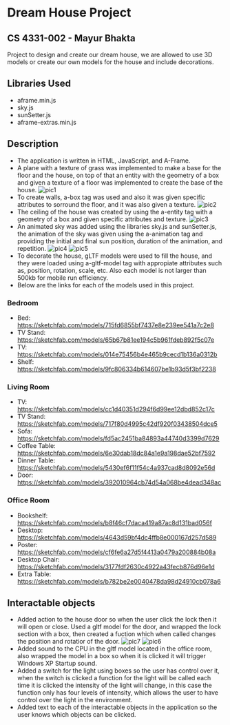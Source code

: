 # Dream House Project
## CS 4331-002 - Mayur Bhakta
Project to design and create our dream house, we are allowed to use 3D models or create our own models for the house and include decorations.

## Libraries Used
- aframe.min.js
- sky.js
- sunSetter.js
- aframe-extras.min.js

## Description
- The application is written in HTML, JavaScript, and A-Frame.
- A plane with a texture of grass was implemented to make a base for the floor and the house, on top of that an entity with the geometry of a box and given a texture of a floor was implemented to create the base of the house.
![pic1](https://user-images.githubusercontent.com/32318210/36348669-adf03706-143a-11e8-979e-a61f43004f6c.PNG)
- To create walls, a-box tag was used and also it was given specific attributes to sorround the floor, and it was also given a texture.
![pic2](https://user-images.githubusercontent.com/32318210/36348679-e8068788-143a-11e8-82ef-51b3e0d81d6a.PNG)
- The ceiling of the house was created by using the a-entity tag with a geometry of a box and given specific attributes and texture.
![pic3](https://user-images.githubusercontent.com/32318210/36348685-0ccf63b4-143b-11e8-9e2f-ecde9596a5e1.PNG)
- An animated sky was added using the libraries sky.js and sunSetter.js, the animation of the sky was given using the a-animation tag and providing the initial and final sun position, duration of the animation, and repetition.
![pic4](https://user-images.githubusercontent.com/32318210/36348695-299c53e4-143b-11e8-92c8-336750981ea8.PNG)
![pic5](https://user-images.githubusercontent.com/32318210/36348702-5d8a9cb0-143b-11e8-9583-fc7e930bd200.PNG)
- To decorate the house, gLTF models were used to fill the house, and they were loaded using a-gltf-model tag with appropiate attributes such as, position, rotation, scale, etc. Also each model is not larger than 500kb for mobile run efficiency.
- Below are the links for each of the models used in this project.
### Bedroom
- Bed: https://sketchfab.com/models/715fd6855bf7437e8e239ee541a7c2e8
- TV Stand: https://sketchfab.com/models/65b67b81ee194c5b961fdeb892f5c07e
- TV: https://sketchfab.com/models/014e75456b4e465b9cecd1b136a0312b
- Shelf: https://sketchfab.com/models/9fc806334b614607be1b93d5f3bf2238
### Living Room
- TV: https://sketchfab.com/models/cc1d40351d294f6d99ee12dbd852c17c
- TV Stand: https://sketchfab.com/models/717f80d4995c42df920f03438504dce5
- Sofa: https://sketchfab.com/models/fd5ac2451ba84893a44740d3399d7629
- Coffee Table: https://sketchfab.com/models/6e30dab18dc84a1e9a198dae52bf7592
- Dinner Table: https://sketchfab.com/models/5430ef6f11f54c4a937cad8d8092e56d
- Door: https://sketchfab.com/models/392010964cb74d54a068be4dead348ac
### Office Room
- Bookshelf: https://sketchfab.com/models/b8f46cf7daca419a87ac8d131bad056f
- Desktop: https://sketchfab.com/models/4643d59bf4dc4ffb8e000167d257d589
- Poster: https://sketchfab.com/models/cf6fe6a27d5f4413a0479a200884b08a
- Desktop Chair: https://sketchfab.com/models/3177fdf2630c4922a43fecb876d96e1d
- Extra Table: https://sketchfab.com/models/b782be2e0040478da98d24910cb078a6

## Interactable objects
- Added action to the house door so when the user click the lock then it will open or close. Used a gltf model for the door, and wrapped the lock section with a box, then created a fuction which when called changes the position and rotatior of the door.
![pic7](https://user-images.githubusercontent.com/32318210/36348726-f85ca706-143b-11e8-8d15-4a226803b3c6.PNG) ![pic6](https://user-images.githubusercontent.com/32318210/36348727-f86d781a-143b-11e8-861f-89b693172016.PNG)
- Added sound to the CPU in the gltf model located in the office room, also wrapped the model in a box so when it is clicked it will trigger Windows XP Startup sound.
- Added a switch for the light using boxes so the user has control over it, when the switch is clicked a function for the light will be called each time it is clicked the intensity of the light will change, in this case the function only has four levels of intensity, which allows the user to have control over the light in the environment.
- Added text to each of the interactable objects in the application so the user knows which objects can be clicked.


